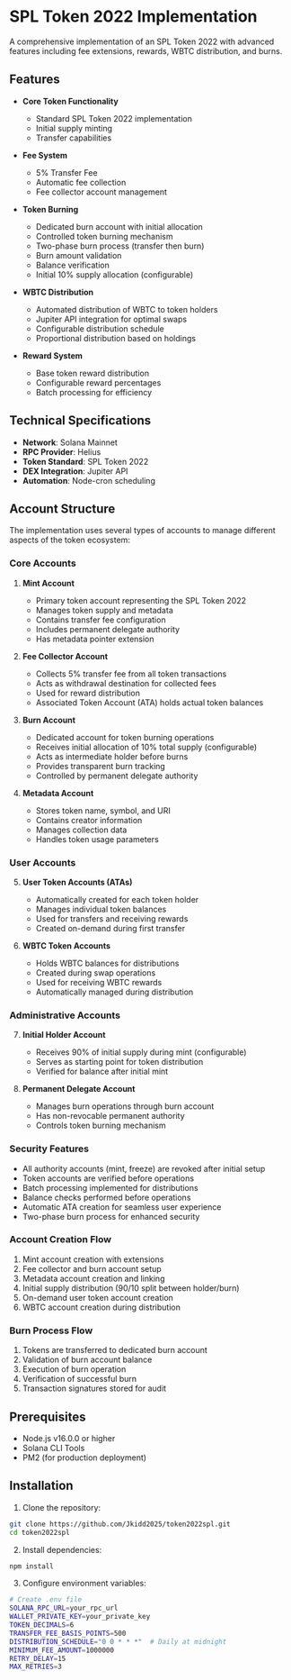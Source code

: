 # SPL Token 2022 Implementation

A comprehensive implementation of an SPL Token 2022 with advanced features including fee extensions, rewards, WBTC distribution, and burns.

## Features

- **Core Token Functionality**

  - Standard SPL Token 2022 implementation
  - Initial supply minting
  - Transfer capabilities

- **Fee System**

  - 5% Transfer Fee
  - Automatic fee collection
  - Fee collector account management

- **Token Burning**

  - Dedicated burn account with initial allocation
  - Controlled token burning mechanism
  - Two-phase burn process (transfer then burn)
  - Burn amount validation
  - Balance verification
  - Initial 10% supply allocation (configurable)

- **WBTC Distribution**

  - Automated distribution of WBTC to token holders
  - Jupiter API integration for optimal swaps
  - Configurable distribution schedule
  - Proportional distribution based on holdings

- **Reward System**

  - Base token reward distribution
  - Configurable reward percentages
  - Batch processing for efficiency

## Technical Specifications

- **Network**: Solana Mainnet
- **RPC Provider**: Helius
- **Token Standard**: SPL Token 2022
- **DEX Integration**: Jupiter API
- **Automation**: Node-cron scheduling

## Account Structure

The implementation uses several types of accounts to manage different aspects of the token ecosystem:

### Core Accounts

1. **Mint Account**

   - Primary token account representing the SPL Token 2022
   - Manages token supply and metadata
   - Contains transfer fee configuration
   - Includes permanent delegate authority
   - Has metadata pointer extension

2. **Fee Collector Account**

   - Collects 5% transfer fee from all token transactions
   - Acts as withdrawal destination for collected fees
   - Used for reward distribution
   - Associated Token Account (ATA) holds actual token balances

3. **Burn Account**

   - Dedicated account for token burning operations
   - Receives initial allocation of 10% total supply (configurable)
   - Acts as intermediate holder before burns
   - Provides transparent burn tracking
   - Controlled by permanent delegate authority

4. **Metadata Account**
   - Stores token name, symbol, and URI
   - Contains creator information
   - Manages collection data
   - Handles token usage parameters

### User Accounts

5. **User Token Accounts (ATAs)**

   - Automatically created for each token holder
   - Manages individual token balances
   - Used for transfers and receiving rewards
   - Created on-demand during first transfer

6. **WBTC Token Accounts**
   - Holds WBTC balances for distributions
   - Created during swap operations
   - Used for receiving WBTC rewards
   - Automatically managed during distribution

### Administrative Accounts

7. **Initial Holder Account**

   - Receives 90% of initial supply during mint (configurable)
   - Serves as starting point for token distribution
   - Verified for balance after initial mint

8. **Permanent Delegate Account**
   - Manages burn operations through burn account
   - Has non-revocable permanent authority
   - Controls token burning mechanism

### Security Features

- All authority accounts (mint, freeze) are revoked after initial setup
- Token accounts are verified before operations
- Batch processing implemented for distributions
- Balance checks performed before operations
- Automatic ATA creation for seamless user experience
- Two-phase burn process for enhanced security

### Account Creation Flow

1. Mint account creation with extensions
2. Fee collector and burn account setup
3. Metadata account creation and linking
4. Initial supply distribution (90/10 split between holder/burn)
5. On-demand user token account creation
6. WBTC account creation during distribution

### Burn Process Flow

1. Tokens are transferred to dedicated burn account
2. Validation of burn account balance
3. Execution of burn operation
4. Verification of successful burn
5. Transaction signatures stored for audit

## Prerequisites

- Node.js v16.0.0 or higher
- Solana CLI Tools
- PM2 (for production deployment)

## Installation

1. Clone the repository:

```bash
git clone https://github.com/Jkidd2025/token2022spl.git
cd token2022spl
```

2. Install dependencies:

```bash
npm install
```

3. Configure environment variables:

```bash
# Create .env file
SOLANA_RPC_URL=your_rpc_url
WALLET_PRIVATE_KEY=your_private_key
TOKEN_DECIMALS=6
TRANSFER_FEE_BASIS_POINTS=500
DISTRIBUTION_SCHEDULE="0 0 * * *"  # Daily at midnight
MINIMUM_FEE_AMOUNT=1000000
RETRY_DELAY=15
MAX_RETRIES=3
```
